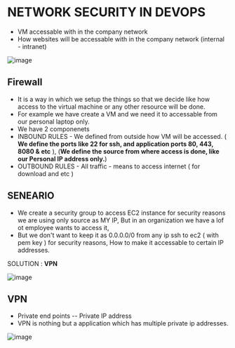 # NETWORK SECURITY IN DEVOPS

- VM accessable with in the company network
- How websites will be accessable with in the company network (internal - intranet)

![image](https://github.com/pavankumar0077/Devops-tools/assets/40380941/4743580f-55b6-4090-ace9-12013fabba37)

## Firewall
- It is a way in which we setup the things so that we decide like how access to the virtual machine or any other resource will be done.
- For example we have create a VM and we need it to accessable from our personal laptop only.
- We have 2 componenets
- INBOUND RULES - We defined from outside how VM will be accessed. ( **We define the ports like 22 for ssh, and application ports 80, 443, 8080 & etc** ), (**We define the source from where access is done, like our Personal IP address only.**) 
- OUTBOUND RULES - All traffic - means to access internet ( for download and etc )

## SENEARIO
- We create a security group to access EC2 instance for security reasons we are using only source as MY IP, But in an organization we have a lof ot employee wants to access it,
- But we don't want to keep it as 0.0.0.0/0 from any ip ssh to ec2 ( with pem key ) for security reasons, How to make it accessable to certain IP addresses.

SOLUTION : **VPN**

![image](https://github.com/pavankumar0077/Devops-tools/assets/40380941/e4ab2f3d-f662-478d-89d8-b7440a997ffc)

## VPN 
- Private end points -- Private IP address
- VPN is nothing but a application which has multiple private ip addresses.

![image](https://github.com/pavankumar0077/Devops-tools/assets/40380941/9547d424-e59f-4f0a-b84b-462eec5295a4)
